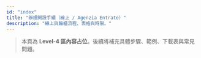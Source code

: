 ```yaml
---
id: "index"
title: "辦理開設手續（線上 / Agenzia Entrate）"
description: "線上與臨櫃流程、表格與時限。"
---
```


> 本頁為 **Level-4 區內容占位**。後續將補充具體步驟、範例、下載表與常見問題。
